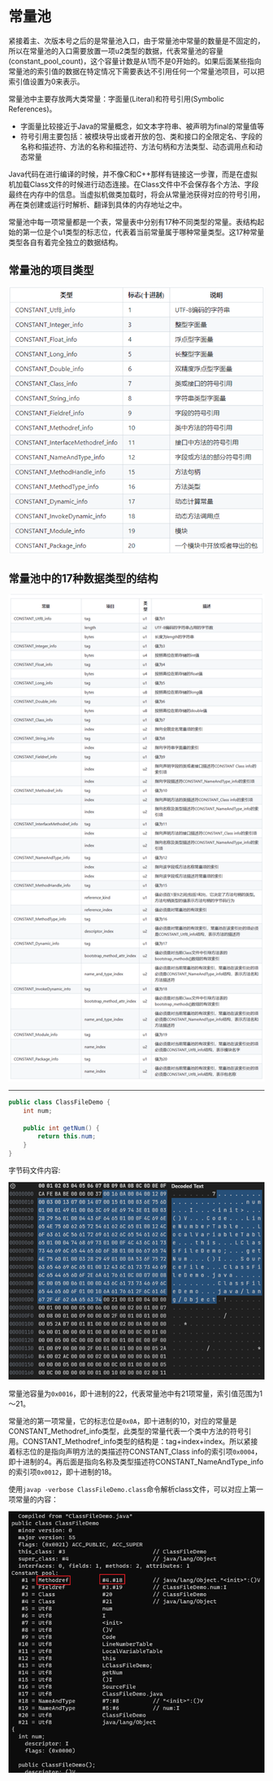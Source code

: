 # 常量池

紧接着主、次版本号之后的是常量池入口，由于常量池中常量的数量是不固定的，所以在常量池的入口需要放置一项u2类型的数据，代表常量池的容量(constant_pool_count)，这个容量计数是从1而不是0开始的。如果后面某些指向常量池的索引值的数据在特定情况下需要表达不引用任何一个常量池项目，可以把索引值设置为0来表示。

常量池中主要存放两大类常量：字面量(Literal)和符号引用(Symbolic References)。

- 字面量比较接近于Java的常量概念，如文本字符串、被声明为final的常量值等
- 符号引用主要包括：被模块导出或者开放的包、类和接口的全限定名、字段的名称和描述符、方法的名称和描述符、方法句柄和方法类型、动态调用点和动态常量

Java代码在进行编译的时候，并不像C和C++那样有链接这一步骤，而是在虚拟机加载Class文件的时候进行动态连接。在Class文件中不会保存各个方法、字段最终在内存中的信息。当虚拟机做类加载时，将会从常量池获得对应的符号引用，再在类创建或运行时解析、翻译到具体的内存地址之中。

常量池中每一项常量都是一个表，常量表中分别有17种不同类型的常量。表结构起始的第一位是个u1类型的标志位，代表着当前常量属于哪种常量类型。这17种常量类型各自有着完全独立的数据结构。

## 常量池的项目类型

![](../../img/img_02.png)

## 常量池中的17种数据类型的结构

![](../../img/img_03.png)

---

```java
public class ClassFileDemo {
    int num;

    public int getNum() {
        return this.num;
    }
}
```

字节码文件内容:

![](../../img/class_file2.png)

常量池容量为`0x0016`，即十进制的22，代表常量池中有21项常量，索引值范围为1～21。

常量池的第一项常量，它的标志位是`0x0A`，即十进制的10，对应的常量是CONSTANT_Methodref_info类型，此类型的常量代表一个类中方法的符号引用。CONSTANT_Methodref_info类型的结构是：tag+index+index。所以紧接着标志位的是指向声明方法的类描述符CONSTANT_Class info的索引项`0x0004`，即十进制的4。再后面是指向名称及类型描述符CONSTANT_NameAndType_info的索引项`0x0012`，即十进制的18。

使用`javap -verbose ClassFileDemo.class`命令解析class文件，可以对应上第一项常量的内容：

![](../../img/javap1.png)
